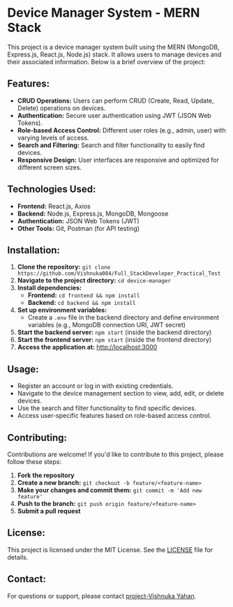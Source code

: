 # Device Manager System - MERN Stack

This project is a device manager system built using the MERN (MongoDB, Express.js, React.js, Node.js) stack. It allows users to manage devices and their associated information. Below is a brief overview of the project:

## Features:
- **CRUD Operations:** Users can perform CRUD (Create, Read, Update, Delete) operations on devices.
- **Authentication:** Secure user authentication using JWT (JSON Web Tokens).
- **Role-based Access Control:** Different user roles (e.g., admin, user) with varying levels of access.
- **Search and Filtering:** Search and filter functionality to easily find devices.
- **Responsive Design:** User interfaces are responsive and optimized for different screen sizes.

## Technologies Used:
- **Frontend:** React.js, Axios
- **Backend:** Node.js, Express.js, MongoDB, Mongoose
- **Authentication:** JSON Web Tokens (JWT)
- **Other Tools:** Git, Postman (for API testing)

## Installation:
1. **Clone the repository:** `git clone https://github.com/Vishnuka084/Full_StackDeveloper_Practical_Test`
2. **Navigate to the project directory:** `cd device-manager`
3. **Install dependencies:**
   - **Frontend:** `cd frontend && npm install`
   - **Backend:** `cd backend && npm install`
4. **Set up environment variables:**
   - Create a `.env` file in the backend directory and define environment variables (e.g., MongoDB connection URI, JWT secret)
5. **Start the backend server:** `npm start` (inside the backend directory)
6. **Start the frontend server:** `npm start` (inside the frontend directory)
7. **Access the application at:** [http://localhost:3000](http://localhost:3000)

## Usage:
- Register an account or log in with existing credentials.
- Navigate to the device management section to view, add, edit, or delete devices.
- Use the search and filter functionality to find specific devices.
- Access user-specific features based on role-based access control.

## Contributing:
Contributions are welcome! If you'd like to contribute to this project, please follow these steps:
1. **Fork the repository**
2. **Create a new branch:** `git checkout -b feature/<feature-name>`
3. **Make your changes and commit them:** `git commit -m 'Add new feature'`
4. **Push to the branch:** `git push origin feature/<feature-name>`
5. **Submit a pull request**

## License:
This project is licensed under the MIT License. See the [LICENSE](./LICENSE) file for details.

## Contact:
For questions or support, please contact [project-Vishnuka Yahan](mailto:vishnukayahan84@gmail.com).
